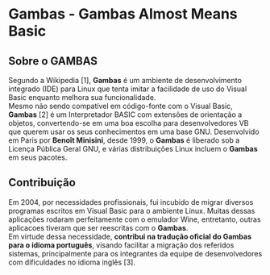 # Gambas - Gambas Almost Means Basic

## Sobre o GAMBAS

Segundo a Wikipedia [1], **Gambas** é um ambiente de desenvolvimento integrado (IDE) para Linux que tenta imitar a facilidade de uso do Visual Basic enquanto melhora sua funcionalidade.   
Mesmo não sendo compatível em código-fonte com o Visual Basic, **Gambas** [2] é um Interpretador BASIC com extensões de orientação a objetos, convertendo-se em uma boa escolha para desenvolvedores VB que querem usar os seus conhecimentos em uma base GNU. 
Desenvolvido em Paris por **Benoît Minisini**, desde 1999, o **Gambas** é liberado sob a Licença Pública Geral GNU, e várias distribuições Linux incluem o **Gambas** em seus pacotes.

## Contribuição

Em 2004, por necessidades profissionais, fui incubido de migrar diversos programas escritos em Visual Basic para o ambiente Linux.
Muitas dessas aplicações rodaram perfeitamente com o emulador Wine, entretanto, outras aplicacoes tiveram que ser reescritas com o **Gambas**.  
Em virtude dessa necessidade, **contribui na tradução oficial do Gambas para o idioma português**, visando facilitar a migração dos referidos sistemas, principalmente para os integrantes da equipe de desenvolvedores com dificuldades no idioma inglês [3].

